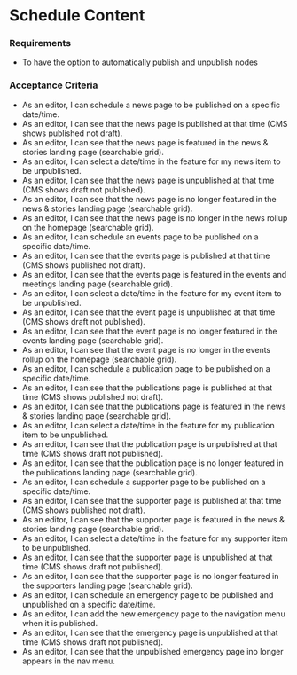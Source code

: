 # Schedule Content

### Requirements

* To have the option to automatically publish and unpublish nodes

### Acceptance Criteria

* As an editor, I can schedule a news page to be published on a specific date/time.
* As an editor, I can see that the news page is published at that time (CMS shows published not draft).
* As an editor, I can see that the news page is featured in the news & stories landing page (searchable grid).
* As an editor, I can select a date/time in the feature for my news item to be unpublished.
* As an editor, I can see that the news page is unpublished at that time (CMS shows draft not published).
* As an editor, I can see that the news page is no longer featured in the news & stories landing page (searchable grid).
* As an editor, I can see that the news page is no longer in the news rollup on the homepage (searchable grid).
* As an editor, I can schedule an events page to be published on a specific date/time.
* As an editor, I can see that the events page is published at that time (CMS shows published not draft).
* As an editor, I can see that the events page is featured in the events and meetings landing page (searchable grid).
* As an editor, I can select a date/time in the feature for my event item to be unpublished.
* As an editor, I can see that the event page is unpublished at that time (CMS shows draft not published).
* As an editor, I can see that the event page is no longer featured in the events landing page (searchable grid).
* As an editor, I can see that the event page is no longer in the events rollup on the homepage (searchable grid).
* As an editor, I can schedule a publication page to be published on a specific date/time.
* As an editor, I can see that the publications page is published at that time (CMS shows published not draft).
* As an editor, I can see that the publications page is featured in the news & stories landing page (searchable grid).
* As an editor, I can select a date/time in the feature for my publication item to be unpublished.
* As an editor, I can see that the publication page is unpublished at that time (CMS shows draft not published).
* As an editor, I can see that the publication page is no longer featured in the publications landing page (searchable grid).
* As an editor, I can schedule a supporter page to be published on a specific date/time.
* As an editor, I can see that the supporter page is published at that time (CMS shows published not draft).
* As an editor, I can see that the supporter page is featured in the news & stories landing page (searchable grid).
* As an editor, I can select a date/time in the feature for my supporter item to be unpublished.
* As an editor, I can see that the supporter page is unpublished at that time (CMS shows draft not published).
* As an editor, I can see that the supporter page is no longer featured in the supporters landing page (searchable grid).
* As an editor, I can schedule an emergency page to be published and unpublished on a specific date/time.
* As an editor, I can add the new emergency page to the navigation menu when it is published.
* As an editor, I can see that the emergency page is unpublished at that time (CMS shows draft not published).
* As an editor, I can see that the unpublished emergency page ino longer appears in the nav menu.
